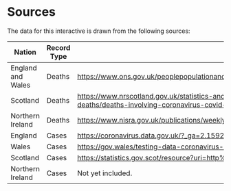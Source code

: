 # Sources

The data for this interactive is drawn from the following sources:

Nation | Record Type | Link
------------ | ------------- | ------------ 
England and Wales | Deaths | https://www.ons.gov.uk/peoplepopulationandcommunity/healthandsocialcare/causesofdeath/datasets/deathregistrationsandoccurrencesbylocalauthorityandhealthboard
Scotland | Deaths |  https://www.nrscotland.gov.uk/statistics-and-data/statistics/statistics-by-theme/vital-events/general-publications/weekly-and-monthly-data-on-births-and-deaths/deaths-involving-coronavirus-covid-19-in-scotland/related-statistics
Northern Ireland | Deaths | https://www.nisra.gov.uk/publications/weekly-deaths
England | Cases | https://coronavirus.data.gov.uk/?_ga=2.159262841.2928913.1593601775-1668665016.1586178352
Wales | Cases | https://gov.wales/testing-data-coronavirus-covid-19
Scotland | Cases | https://statistics.gov.scot/resource?uri=http%3A%2F%2Fstatistics.gov.scot%2Fdata%2Fcoronavirus-covid-19-management-information
Northern Ireland | Cases | Not yet included. 
